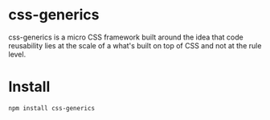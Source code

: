# css-generics

css-generics is a micro CSS framework built around the idea that code reusability lies at the scale of a what's built on top of CSS and not at the rule level.

# Install

``npm install css-generics``
